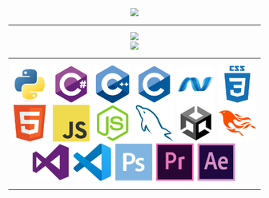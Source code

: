 <div id="header" align="center">
  <img src="https://media.giphy.com/media/v1.Y2lkPTc5MGI3NjExMDQxYTFmNzdjYjQyMGEyMDRhOTc3YWIyZDEzZjk0MzRmZDcyZTg3YyZjdD1n/aXH2nQeuLGNjgbNJ6J/giphy.gif" width="666"/>
</div>

***
<div align="center">
 <a href="https://git.io/streak-stats"><img src="https://streak-stats.demolab.com?user=ShamHyper&theme=dark"/></a>
</div>
<div align="center">
<img src="https://github-readme-stats.vercel.app/api/top-langs/?username=ShamHyper&layout=compact&langs_count=10&theme=dark"/>
</div>

***

<div align="center">
  <img src="https://github.com/devicons/devicon/blob/master/icons/python/python-original.svg" title="Python" alt="Python" width="75" height="75"/>&nbsp;
  <img src="https://github.com/devicons/devicon/blob/master/icons/csharp/csharp-original.svg" title="C#" alt="C#" width="75" height="75"/>&nbsp;
  <img src="https://github.com/devicons/devicon/blob/master/icons/cplusplus/cplusplus-original.svg" title="C++" alt="C++" width="75" height="75"/>&nbsp;
  <img src="https://github.com/devicons/devicon/blob/master/icons/c/c-original.svg" title="C" alt="C" width="75" height="75"/>&nbsp;
  <img src="https://github.com/devicons/devicon/blob/master/icons/dot-net/dot-net-original.svg" title=".NET" alt=".NET " width="75" height="75"/>&nbsp;
  <img src="https://github.com/devicons/devicon/blob/master/icons/css3/css3-plain-wordmark.svg"  title="CSS3" alt="CSS" width="75" height="75"/>&nbsp;
  <img src="https://github.com/devicons/devicon/blob/master/icons/html5/html5-original.svg" title="HTML5" alt="HTML" width="75" height="75"/>&nbsp;
  <img src="https://github.com/devicons/devicon/blob/master/icons/javascript/javascript-original.svg" title="JavaScript" alt="JavaScript" width="75" height="75"/>&nbsp;
  <img src="https://github.com/devicons/devicon/blob/master/icons/nodejs/nodejs-original.svg" title="NodeJS" alt="NodeJS" width="75" height="75"/>&nbsp;
  <img src="https://github.com/devicons/devicon/blob/master/icons/mysql/mysql-original.svg" title="MySQL"  alt="MySQL" width="75" height="75"/>&nbsp;
  <img src="https://github.com/devicons/devicon/blob/master/icons/unity/unity-original.svg" title="Unity"  alt="Unity" width="75" height="75"/>&nbsp;
  <img src="https://github.com/devicons/devicon/blob/master/icons/phoenix/phoenix-original.svg" title="Phoenix"  alt="Phoenix" width="75" height="75"/>&nbsp;
  <img src="https://github.com/devicons/devicon/blob/master/icons/visualstudio/visualstudio-plain.svg" title="VS"  alt="VS" width="75" height="75"/>&nbsp;
  <img src="https://github.com/devicons/devicon/blob/master/icons/vscode/vscode-original.svg" title="VSCode"  alt="VSCode" width="75" height="75"/>&nbsp;
  <img src="https://github.com/devicons/devicon/blob/master/icons/photoshop/photoshop-plain.svg" title="Photoshop"  alt="Photoshop" width="75" height="75"/>&nbsp;
  <img src="https://github.com/devicons/devicon/blob/master/icons/premierepro/premierepro-original.svg" title="Premier"  alt="Premier" width="75" height="75"/>&nbsp;
  <img src="https://github.com/devicons/devicon/blob/master/icons/aftereffects/aftereffects-original.svg" title="AfterEffects"  alt="AfterEffects" width="75" height="75"/>&nbsp;
</div>

***
